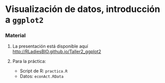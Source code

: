 # Visualización de datos, introducción a `ggplot2`


### Material

1. La presentación está disponible aquí <http://RLadiesBIO.github.io/Taller2_ggplot2>

2. Para la práctica:
    + Script de R: `practica.R`
    + Datos: `econAct.RData`
